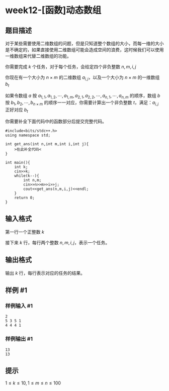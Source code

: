 # week12-[函数]动态数组

## 题目描述

对于某些需要使用二维数组的问题，但是只知道整个数组的大小，而每一维的大小是不确定的，如果直接使用二维数组可能会造成空间的浪费，这时候我们可以使用一维数组来代替二维数组的功能。

你需要完成 $k$ 个任务，对于每个任务，会给定四个非负整数 $n,m,i,j$

你现在有一个大小为 $n\times m$ 的二维数组 $a_{i,j}$，以及一个大小为 $n\times m$ 的一维数组 $b_{t}$

如果令数组 $a$ 按 $a_{1,1},a_{1,2},\cdots,a_{1,m},a_{2,1},a_{2,2},\cdots,a_{n,1},\cdots,a_{n,m}$ 的顺序，数组 $b$ 按 $b_{1},b_{2},\cdots,b_{n\times m}$ 的顺序一一对应，你需要计算出一个非负整数 $t$，满足：$a_{i,j}$ 正好对应 $b_{t}$

你需要补全下面代码中的函数部分后提交完整代码。

```
#include<bits/stdc++.h>
using namespace std;

int get_ans(int n,int m,int i,int j){
	>在此补全代码<
}

int main(){
	int k;
	cin>>k;
	while(k--){
		int n,m;
		cin>>n>>m>>i>>j;
		cout<<get_ans(n,m,i,j)<<endl;
	}
	return 0;
}
```

## 输入格式

第一行一个正整数 $k$

接下来 $k$ 行，每行两个整数 $n,m,i,j$，表示一个任务。

## 输出格式

输出 $k$ 行，每行表示对应的任务的结果。

## 样例 #1

### 样例输入 #1

```
2
5 3 5 1
4 4 4 1
```

### 样例输出 #1

```
13
13
```

## 提示

$1\leq k\leq 10,1\leq m\leq n\leq 100$